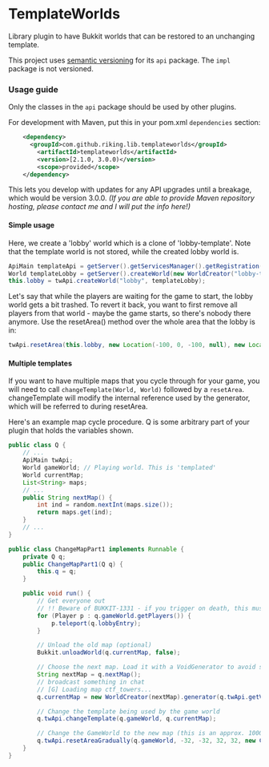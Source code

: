 TemplateWorlds
==============

Library plugin to have Bukkit worlds that can be restored to an unchanging template.

This project uses [semantic versioning](http://semver.org/spec/v2.0.0.html) for its `api` package. The `impl` package is not versioned.

### Usage guide
Only the classes in the `api` package should be used by other plugins.

For development with Maven, put this in your pom.xml `dependencies` section:
```xml
    <dependency>
      <groupId>com.github.riking.lib.templateworlds</groupId>
    	<artifactId>templateworlds</artifactId>
    	<version>[2.1.0, 3.0.0)</version>
    	<scope>provided</scope>
    </dependency>
```
This lets you develop with updates for any API upgrades until a breakage, which would be version 3.0.0.
*(If you are able to provide Maven repository hosting, please contact me and I will put the info here!)*


#### Simple usage
Here, we create a 'lobby' world which is a clone of 'lobby-template'. Note that the template world is not stored, while the created lobby world is. 
```java
ApiMain templateApi = getServer().getServicesManager().getRegistration(ApiMain.class).getProvider();
World templateLobby = getServer().createWorld(new WorldCreator("lobby-template"));
this.lobby = twApi.createWorld("lobby", templateLobby);
```
Let's say that while the players are waiting for the game to start, the lobby world gets a bit trashed. To revert it back, you want to first remove all players from that world - maybe the game starts, so there's nobody there anymore.
Use the resetArea() method over the whole area that the lobby is in:
```java
twApi.resetArea(this.lobby, new Location(-100, 0, -100, null), new Location(100, 0, 100, null));
```

#### Multiple templates
If you want to have multiple maps that you cycle through for your game, you will need to call `changeTemplate(World, World)` followed by a `resetArea`.
changeTemplate will modify the internal reference used by the generator, which will be referred to during resetArea.

Here's an example map cycle procedure. Q is some arbitrary part of your plugin that holds the variables shown.
```java
public class Q {
    // ...
    ApiMain twApi;
    World gameWorld; // Playing world. This is 'templated'
    World currentMap;
    List<String> maps;
    // ...
    public String nextMap() {
        int ind = random.nextInt(maps.size());
        return maps.get(ind);
    }
    // ...
}

public class ChangeMapPart1 implements Runnable {
    private Q q;
    public ChangeMapPart1(Q q) {
        this.q = q;
    }

    public void run() {
        // Get everyone out
        // !! Beware of BUKKIT-1331 - if you trigger on death, this must be run through scheduler
        for (Player p : q.gameWorld.getPlayers()) {
            p.teleport(q.lobbyEntry);
        }

        // Unload the old map (optional)
        Bukkit.unloadWorld(q.currentMap, false);

        // Choose the next map. Load it with a VoidGenerator to avoid save inflation. 
        String nextMap = q.nextMap();
        // broadcast something in chat
        // [G] Loading map ctf_towers...
        q.currentMap = new WorldCreator(nextMap).generator(q.twApi.getVoidGenerator());

        // Change the template being used by the game world
        q.twApi.changeTemplate(q.gameWorld, q.currentMap);

        // Change the GameWorld to the new map (this is an approx. 1000x1000 area - (-512, +512))
        q.twApi.resetAreaGradually(q.gameWorld, -32, -32, 32, 32, new ChangeMapPart2(q));
    }
}

```
